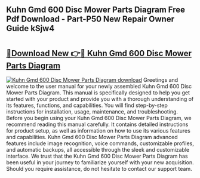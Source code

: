 ## Kuhn Gmd 600 Disc Mower Parts Diagram Free Pdf Download - Part-P50 New Repair Owner Guide kSjw4

# <h2><a href="http://dfkoyl.blite.top/?on=Kuhn+Gmd+600+Disc+Mower+Parts+Diagram">🔗Download New 👉🔴 Kuhn Gmd 600 Disc Mower Parts Diagram</a></h2>

[![Kuhn Gmd 600 Disc Mower Parts Diagram download](https://i.imgur.com/lujVjoI.png)](http://dfkoyl.blite.top/?on=Kuhn+Gmd+600+Disc+Mower+Parts+Diagram)
Greetings and welcome to the user manual for your newly assembled Kuhn Gmd 600 Disc Mower Parts Diagram. This manual is specifically designed to help you get started with your product and provide you with a thorough understanding of its features, functions, and capabilities. You will find step-by-step instructions for installation, usage, maintenance, and troubleshooting. Before you begin using your Kuhn Gmd 600 Disc Mower Parts Diagram, we recommend reading this manual carefully. It contains detailed instructions for product setup, as well as information on how to use its various features and capabilities. Kuhn Gmd 600 Disc Mower Parts Diagram advanced features include image recognition, voice commands, customizable profiles, and automatic backups, all accessible through the sleek and customizable interface. We trust that the Kuhn Gmd 600 Disc Mower Parts Diagram has been useful in your journey to familiarize yourself with your new acquisition. Should you require assistance, do not hesitate to contact our support team.
